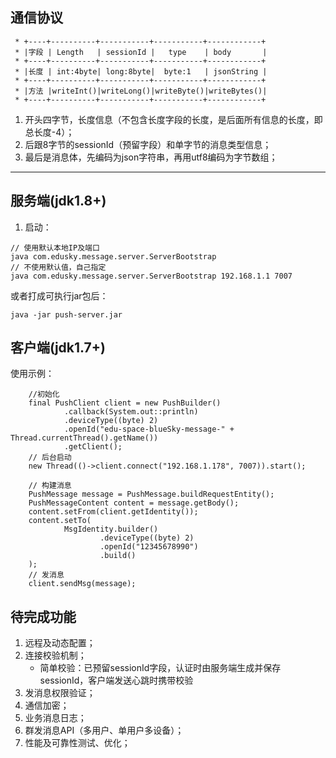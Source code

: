 ## 通信协议
```
 * +----+----------+-----------+-----------+------------+
 * |字段 | Length   | sessionId |   type    | body       |
 * +----+----------+-----------+-----------+------------+
 * |长度 | int:4byte| long:8byte|  byte:1   | jsonString |
 * +----+----------+-----------+-----------+------------+
 * |方法 |writeInt()|writeLong()|writeByte()|writeBytes()|
 * +----+----------+-----------+-----------+------------+

```
1. 开头四字节，长度信息（不包含长度字段的长度，是后面所有信息的长度，即总长度-4）；
2. 后跟8字节的sessionId（预留字段）和单字节的消息类型信息；
3. 最后是消息体，先编码为json字符串，再用utf8编码为字节数组；
***
## 服务端(jdk1.8+)
1. 启动： 
```
// 使用默认本地IP及端口
java com.edusky.message.server.ServerBootstrap
// 不使用默认值，自己指定
java com.edusky.message.server.ServerBootstrap 192.168.1.1 7007
```
或者打成可执行jar包后：
```
java -jar push-server.jar
```


## 客户端(jdk1.7+)
使用示例：
``` 
    //初始化
    final PushClient client = new PushBuilder()
            .callback(System.out::println)
            .deviceType((byte) 2)
            .openId("edu-space-blueSky-message-" + Thread.currentThread().getName())
            .getClient();
    // 后台启动
    new Thread(()->client.connect("192.168.1.178", 7007)).start();
    
    // 构建消息
    PushMessage message = PushMessage.buildRequestEntity();
    PushMessageContent content = message.getBody();
    content.setFrom(client.getIdentity());
    content.setTo(
            MsgIdentity.builder()
                    .deviceType((byte) 2)
                    .openId("12345678990")
                    .build()
    );
    // 发消息
    client.sendMsg(message);

```

## 待完成功能
1. 远程及动态配置；
2. 连接校验机制；
    * 简单校验：已预留sessionId字段，认证时由服务端生成并保存sessionId，客户端发送心跳时携带校验
3. 发消息权限验证；
4. 通信加密；
5. 业务消息日志；
6. 群发消息API（多用户、单用户多设备）；
7. 性能及可靠性测试、优化；